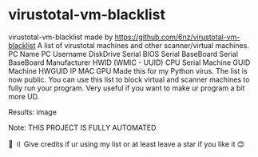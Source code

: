 # virustotal-vm-blacklist
virustotal-vm-blacklist
made by https://github.com/6nz/virustotal-vm-blacklist
A list of virustotal machines and other scanner/virtual machines.
PC Name
PC Username
DiskDrive Serial
BIOS Serial
BaseBoard Serial
BaseBoard Manufacturer
HWID (WMIC - UUID)
CPU Serial
Machine GUID
Machine HWGUID
IP
MAC
GPU
Made this for my Python virus. The list is now public. You can use this list to block virtual and scanner machines to fully run your program. Very useful if you want to make ur program a bit more UD.

Results:
image

Note:
THIS PROJECT IS FULLY AUTOMATED

🌟 〢 Give credits if ur using my list or at least leave a star if you like it 😊
